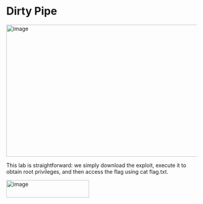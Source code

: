 # Dirty Pipe

<img width="1038" height="349" alt="image" src="https://github.com/user-attachments/assets/c3832cf5-b299-4297-b11e-9fb1c9d02063" />

This lab is straightforward: we simply download the exploit, execute it to obtain root privileges, and then access the flag using cat flag.txt.

<img width="219" height="46" alt="image" src="https://github.com/user-attachments/assets/ffe4d4b8-84c3-45d2-b8ba-67b0f6957b17" />
